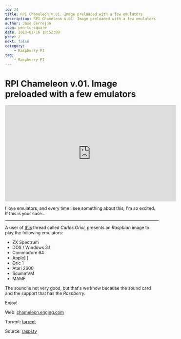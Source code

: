 ```yaml
---
id: 24
title: RPI Chameleon v.01. Image preloaded with a few emulators
description: RPI Chameleon v.01. Image preloaded with a few emulators
author: Jose Cerrejon
icon: pen-to-square
date: 2013-01-16 10:52:00
prev: /
next: false
category:
    - Raspberry PI
tag:
    - Raspberry PI
---
```


# RPI Chameleon v.01. Image preloaded with a few emulators

<iframe width="560" height="315" src="https://www.youtube.com/embed/V3owTKu2lJo?rel=0" frameborder="0" allowfullscreen></iframe>

I love emulators, and every time I see something about this, I'm so excited. If this is your case...

---

A user of [this](https://www.raspberrypi.org/phpBB3/viewtopic.php?f=63&t=29809) thread called _Carles Oriol_, presents an _Raspbian_ image to play the following emulators:

-   ZX Spectrum
-   DOS / Windows 3.1
-   Commodore 64
-   Apple] [
-   Oric 1
-   Atari 2600
-   ScummVM
-   MAME

The sound is not very good, but that's we know because the sound card and the support that has the _Raspberry_.

Enjoy!

Web: [chameleon.enging.com](https://chameleon.enging.com)

Torrent: [torrent](https://chameleon.enging.com/chameleon.img.bz2.torrent)

Source: [raspi.tv](https://raspi.tv/2013/emulators-galore-on-one-raspbian-image)

